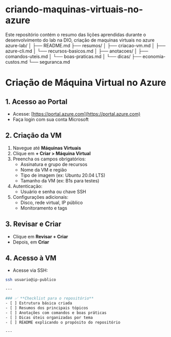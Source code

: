 # criando-maquinas-virtuais-no-azure
Este repositório contém o resumo das lições aprendidas durante o desenvolvimento do lab na DIO, criação de maquinas virtuais no azure
azure-lab/
│
├── README.md
├── resumos/
│   ├── criacao-vm.md
│   ├── azure-cli.md
│   └── recursos-basicos.md
│
├── anotacoes/
│   ├── comandos-uteis.md
│   └── boas-praticas.md
│
└── dicas/
    ├── economia-custos.md
    └── seguranca.md
# Criação de Máquina Virtual no Azure

## 1. Acesso ao Portal
- Acesse: [https://portal.azure.com](https://portal.azure.com)
- Faça login com sua conta Microsoft

## 2. Criação da VM
1. Navegue até **Máquinas Virtuais**
2. Clique em **+ Criar > Máquina Virtual**
3. Preencha os campos obrigatórios:
   - Assinatura e grupo de recursos
   - Nome da VM e região
   - Tipo de imagem (ex: Ubuntu 20.04 LTS)
   - Tamanho da VM (ex: B1s para testes)
4. Autenticação:
   - Usuário e senha ou chave SSH
5. Configurações adicionais:
   - Disco, rede virtual, IP público
   - Monitoramento e tags

## 3. Revisar e Criar
- Clique em **Revisar + Criar**
- Depois, em **Criar**

## 4. Acesso à VM
- Acesse via SSH:
```bash
ssh usuario@ip-publico

---

### ✅ **Checklist para o repositório**
- [ ] Estrutura básica criada
- [ ] Resumos dos principais tópicos
- [ ] Anotações com comandos e boas práticas
- [ ] Dicas úteis organizadas por tema
- [ ] README explicando o propósito do repositório

---

